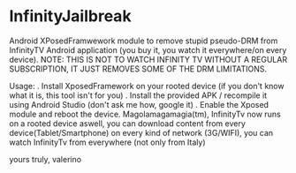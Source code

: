 InfinityJailbreak
=================

Android XPosedFramwework module to remove stupid pseudo-DRM from InfinityTV Android application (you buy it, you watch it everywhere/on every device).
NOTE: THIS IS NOT TO WATCH INFINITY TV WITHOUT A REGULAR SUBSCRIPTION, IT JUST REMOVES SOME OF THE DRM LIMITATIONS.

Usage:
. Install XposedFramework on your rooted device (if you don't know what it is, this tool isn't for you)
. Install the provided APK / recompile it using Android Studio (don't ask me how, google it)
. Enable the Xposed module and reboot the device. Magolamagamagia(tm), InfinityTv now runs on a rooted device aswell, 
  you can download content from every device(Tablet/Smartphone) on every kind of network (3G/WIFI), you can watch InfinityTv from everywhere 
  (not only from Italy)

yours truly,
valerino

